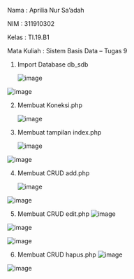 Nama		: Aprilia Nur Sa’adah<p>
NIM		: 311910302<p>
Kelas		: TI.19.B1<p>
Mata Kuliah	: Sistem Basis Data – Tugas 9<p>

1.	Import Database db_sdb<p>
![image](https://user-images.githubusercontent.com/54062259/122856238-a97f6c00-d340-11eb-876f-2c7033e30d9b.png)

![image](https://user-images.githubusercontent.com/54062259/122856264-b2703d80-d340-11eb-915c-5c1297c2ee8b.png)

2.	Membuat Koneksi.php<p>
![image](https://user-images.githubusercontent.com/54062259/122856305-c4ea7700-d340-11eb-9c09-4e9b6721180f.png)

3.	Membuat tampilan index.php<p>
![image](https://user-images.githubusercontent.com/54062259/122856341-d469c000-d340-11eb-88b2-cce16c1d48fa.png)

![image](https://user-images.githubusercontent.com/54062259/122856359-db90ce00-d340-11eb-8f12-4235ba255e70.png)

4.  Membuat CRUD add.php<p>
![image](https://user-images.githubusercontent.com/54062259/122856400-ef3c3480-d340-11eb-8467-6e93933c93f8.png)

![image](https://user-images.githubusercontent.com/54062259/122856413-f6634280-d340-11eb-8a55-d6730205677c.png)

5.	Membuat CRUD edit.php
![image](https://user-images.githubusercontent.com/54062259/122856440-02e79b00-d341-11eb-8f9f-7a3413e3dabc.png)
  
![image](https://user-images.githubusercontent.com/54062259/122856465-0aa73f80-d341-11eb-88cb-f1f9df707e8f.png)
  
![image](https://user-images.githubusercontent.com/54062259/122856578-388c8400-d341-11eb-80d5-950b21320dbd.png)

6.	Membuat CRUD hapus.php
![image](https://user-images.githubusercontent.com/54062259/122856507-198df200-d341-11eb-9e5e-f37c825dfba5.png)

![image](https://user-images.githubusercontent.com/54062259/122856522-20b50000-d341-11eb-9120-2325fb0d0581.png)

